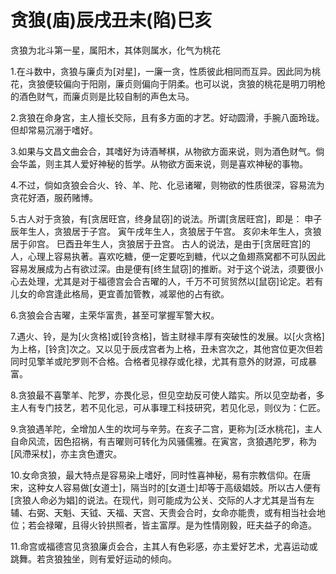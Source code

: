 # 贪狼(庙)辰戌丑未(陷)巳亥

贪狼为北斗第一星，属阳木，其体则属水，化气为桃花

1.在斗数中，贪狼与廉贞为[对星]，一廉一贪，性质彼此相同而互异。因此同为桃花，贪狼便较偏向于阳刚，廉贞则偏向于阴柔。也可以说，贪狼的桃花是明刀明枪的酒色财气，而廉贞则是比较自制的声色太马。

2.贪狼在命身宮，主人擅长交际，且有多方面的才艺。好动圆滑，手腕八面玲珑。但却常易沉溺于嗜好。

3.如果与文昌文曲会合，其嗜好为诗酒琴棋，从物欲方面来说，则为酒色财气。倘会华盖，则主其人爱好神秘的哲学。从物欲方面来说，则是喜欢神秘的事物。

4.不过，倘如贪狼会合火、铃、羊、陀、化忌诸曜，则物欲的性质很深，容易流为贪花好酒，服药赌博。

5.古人对于贪狼，有[贪居旺宫，终身鼠窃]的说法。所谓[贪居旺宫]，即是：
    申子辰年生人，贪狼居于子宫。
    寅午戌年生人，贪狼居于午宫。
    亥卯未年生人，贪狼居于卯宫。
    巳酉丑年生人，贪狼居于丑宫。
古人的说法，是由于[贪居旺宫]的人，心理上容易执著。喜欢吃糖，便一定要吃到糖，代以之鱼翅燕窝都不可队因此容易发展成为占有欲过深。由是便有[终生鼠窃]的推断。对于这个说法，须要很小心去处理，尤其是对于福德宫会合吉曜的人，千万不可贸贸然以[鼠窃]论定。若有儿女的命宫逢此格局，更宜善加管教，减翠他的占有欲。

6.贪狼会合吉曜，主荣华富贵，甚至可掌握军警大权。

7.遇火、铃，是为[火贪格]或[铃贪格]，皆主财禄丰厚有突破性的发展。以[火贪格]为上格，[铃贪]次之。又以见于辰戌宫者为上格，丑未宫次之，其他宫位更次但若同时见擎羊或陀罗则不合格。合格者见禄存或化禄，尤其有意外的财源，可成暴富。

8.贪狼最不喜擎羊、陀罗，亦畏化忌，但见空劫反可使人踏实。所以见空劫者，多主人有专门技艺，若不见化忌，可从事理工科技研究，若见化忌，则仪为：仁匠。

9.贪狼遇羊陀，全增加人生的坎坷与辛劳。在亥子二宫，更称为[泛水桃花]，主人自命风流，因色招祸，有吉曜则可转化为风骚儒雅。在寅宮，贪狼遇陀罗，称为[风滯采杖]，亦主贪色遭灾。

10.女命贪狼，最大特点是容易染上嗜好，同时性喜神秘，易有宗教信仰。在唐宋，这种女人容易做[女道士]，隔当时的[女道士]却等于高级娼妓。所以古人便有[贪狼人命必为娼]的说法。在现代，则可能成为公关、交际的人才尤其是当有左辅、右弼、天魁、天钺、天福、天宫、天贵会合时，女命亦能贵，或有相当社会地位；若会禄曜，且得火铃拱照者，皆主富厚。是为性情刚毅，旺夫益子的命造。

11.命宫或福德宫见贪狼廉贞会合，主其人有色彩感，亦主爱好艺术，尤喜运动或跳舞。若贪狼独坐，则有爱好运动的倾向。
